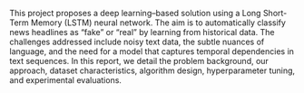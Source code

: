 This project proposes a deep learning–based solution using a Long Short-Term Memory (LSTM) neural network. The aim is to automatically classify news headlines as “fake” or “real” by learning from historical data. The challenges addressed include noisy text data, the subtle nuances of language, and the need for a model that captures temporal dependencies in text sequences. In this report, we detail the problem background, our approach, dataset characteristics, algorithm design, hyperparameter tuning, and experimental evaluations.

